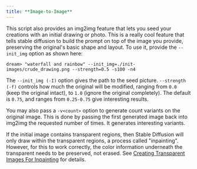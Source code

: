 ```yaml
---
title: **Image-to-Image**
---
```

This script also provides an img2img feature that lets you seed your
creations with an initial drawing or photo. This is a really cool
feature that tells stable diffusion to build the prompt on top of the
image you provide, preserving the original's basic shape and
layout. To use it, provide the `--init_img` option as shown here:

```
dream> "waterfall and rainbow" --init_img=./init-images/crude_drawing.png --strength=0.5 -s100 -n4
```

The `--init_img (-I)` option gives the path to the seed
picture. `--strength (-f)` controls how much the original will be
modified, ranging from `0.0` (keep the original intact), to `1.0`
(ignore the original completely). The default is `0.75`, and ranges
from `0.25-0.75` give interesting results.

You may also pass a `-v<count>` option to generate count variants on
the original image. This is done by passing the first generated image
back into img2img the requested number of times. It generates
interesting variants.

If the initial image contains transparent regions, then Stable
Diffusion will only draw within the transparent regions, a process
called "inpainting". However, for this to work correctly, the color
information underneath the transparent needs to be preserved, not
erased. See [Creating Transparent Images For
Inpainting](./INPAINTING.md#creating-transparent-regions-for-inpainting)
for details.
